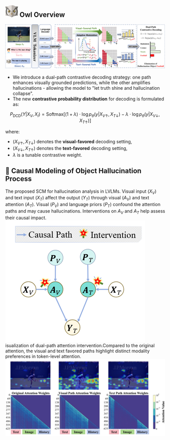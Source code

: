 ## <img src="fig/owl.svg" width="40" alt="Owl Logo">     Owl Overview

![DPC](fig/565d4f952397b052549817ebab404338.jpg)

- We introduce a dual-path contrastive decoding strategy: one path enhances visually grounded predictions, while the other amplifies hallucinations - allowing the model to "let truth shine and hallucination collapse".
- The new **contrastive probability distribution** for decoding is formulated as:

$$
P_{\text{DCD}}(Y|X_V, X_I) = \text{Softmax} \Big[ (1+\lambda) \cdot \log p_{\theta}(y|X_{V\uparrow}, X_{T\downarrow}) - \lambda \cdot \log p_{\theta}(y|X_{V\downarrow}, X_{T\uparrow}) \Big]
$$

where:
- $(X_{V\uparrow}, X_{T\downarrow})$ denotes the **visual-favored** decoding setting,
- $(X_{V\downarrow}, X_{T\uparrow})$ denotes the **text-favored** decoding setting,
- $\lambda$ is a tunable contrastive weight.
 ## 🎯 Causal Modeling of Object Hallucination Process
The proposed SCM for hallucination analysis in LVLMs. Visual input ($X_V$) and text input ($X_T$) affect the output ($Y_T$) through visual ($A_V$) and text attention ($A_T$). Visual ($P_V$) and language priors ($P_T$) confound the attention paths and may cause hallucinations. Interventions on $A_V$ and $A_T$ help assess their causal impact.
![SCM](fig/scm.PNG)
isualization of dual-path attention intervention.Compared to the original attention, the visual and text favored paths highlight distinct modality preferences in token-level attention.
![attention](fig/59e7b5f4b41cd2856d7d94de818b015f.jpg)
